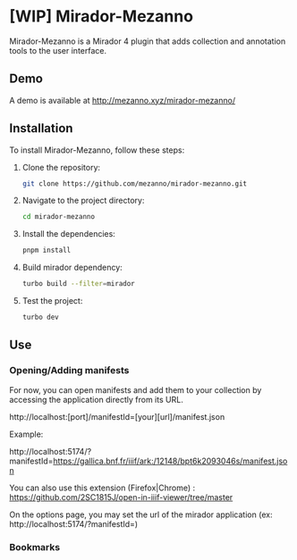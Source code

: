#  [WIP] Mirador-Mezanno

Mirador-Mezanno is a Mirador 4 plugin that adds collection and annotation tools to the user interface.

## Demo

A demo is available at http://mezanno.xyz/mirador-mezanno/

## Installation

To install Mirador-Mezanno, follow these steps:

1. Clone the repository:
    ```sh
    git clone https://github.com/mezanno/mirador-mezanno.git
    ```
2. Navigate to the project directory:
    ```sh
    cd mirador-mezanno
    ```
3. Install the dependencies:
    ```sh
    pnpm install
    ```
4. Build mirador dependency:
    ```sh
    turbo build --filter=mirador
    ```
5. Test the project:
    ```sh
    turbo dev
    ```
## Use

### Opening/Adding manifests
For now, you can open manifests and add them to your collection by accessing the application directly from its URL.

http://localhost:[port]/manifestId=[your][url]/manifest.json

Example:

http://localhost:5174/?manifestId=https://gallica.bnf.fr/iiif/ark:/12148/bpt6k2093046s/manifest.json

You can also use this extension (Firefox|Chrome) :
https://github.com/2SC1815J/open-in-iiif-viewer/tree/master

On the options page, you may set the url of the mirador application (ex: http://localhost:5174/?manifestId=)

### Bookmarks